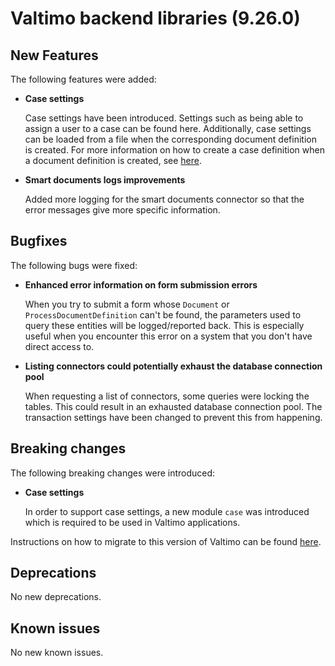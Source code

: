 # Valtimo backend libraries (9.26.0)

## New Features

The following features were added:

*   **Case settings**

    Case settings have been introduced. Settings such as being able to assign a user to a case can be found here. Additionally, case settings can be loaded from a file when the corresponding document definition is created. For more information on how to create a case definition when a document definition is created, see [here](https://app.gitbook.com/o/-LQhw1pmbUwI6q8p8Re1/s/bcArISKZtxWk4tKpZb9P/\~/changes/1/features/case/configuration).
*   **Smart documents logs improvements**

    Added more logging for the smart documents connector so that the error messages give more specific information.

## Bugfixes

The following bugs were fixed:

*   **Enhanced error information on form submission errors**

    When you try to submit a form whose `Document` or `ProcessDocumentDefinition` can't be found, the parameters used to query these entities will be logged/reported back. This is especially useful when you encounter this error on a system that you don't have direct access to.
*   **Listing connectors could potentially exhaust the database connection pool**

    When requesting a list of connectors, some queries were locking the tables. This could result in an exhausted database connection pool. The transaction settings have been changed to prevent this from happening.

## Breaking changes

The following breaking changes were introduced:

*   **Case settings**

    In order to support case settings, a new module `case` was introduced which is required to be used in Valtimo applications.

Instructions on how to migrate to this version of Valtimo can be found [here](migration.md).

## Deprecations

No new deprecations.

## Known issues

No new known issues.
